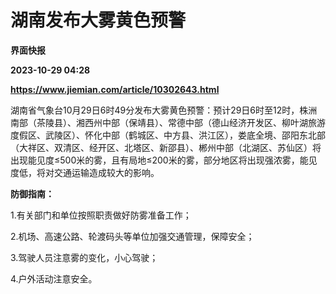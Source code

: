 # 湖南发布大雾黄色预警
**界面快报**

**2023-10-29 04:28**

**https://www.jiemian.com/article/10302643.html**

湖南省气象台10月29日6时49分发布大雾黄色预警：预计29日6时至12时，株洲南部（茶陵县）、湘西州中部（保靖县）、常德中部（德山经济开发区、柳叶湖旅游度假区、武陵区）、怀化中部（鹤城区、中方县、洪江区），娄底全境、邵阳东北部（大祥区、双清区、经开区、北塔区、新邵县）、郴州中部（北湖区、苏仙区）将出现能见度≤500米的雾，且有局地≤200米的雾，部分地区将出现强浓雾，能见度低，将对交通运输造成较大的影响。

**防御指南：**

1.有关部门和单位按照职责做好防雾准备工作；

2.机场、高速公路、轮渡码头等单位加强交通管理，保障安全；

3.驾驶人员注意雾的变化，小心驾驶；

4.户外活动注意安全。
